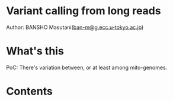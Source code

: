# Variant calling from long reads

Author: BANSHO Masutani(ban-m@g.ecc.u-tokyo.ac.jp)


# What's this

PoC: There's variation between, or at least among mito-genomes.

# Contents

## 
